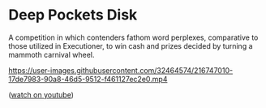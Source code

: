 # Deep Pockets Disk
A competition in which contenders fathom word perplexes, comparative to those utilized in Executioner, to win cash and prizes decided by turning a mammoth carnival wheel.

https://user-images.githubusercontent.com/32464574/216747010-17de7983-90a8-46d5-9512-f461127ec2e0.mp4

([watch on youtube](https://www.youtube.com/watch?v=rdCcMsj2UBY&ab_channel=TheAnimationChicken))


